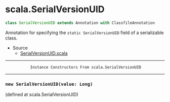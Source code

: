 
#                            scala.SerialVersionUID                            #

```scala
class SerialVersionUID extends Annotation with ClassfileAnnotation
```

Annotation for specifying the `static SerialVersionUID` field of a serializable
class.

* Source
  * [SerialVersionUID.scala](https://github.com/scala/scala/tree/6d09a1ba5f/src/library/scala/SerialVersionUID.scala#L1)


--------------------------------------------------------------------------------
               Instance Constructors From scala.SerialVersionUID
--------------------------------------------------------------------------------


### `new SerialVersionUID(value: Long)`                                      ###
(defined at scala.SerialVersionUID)
